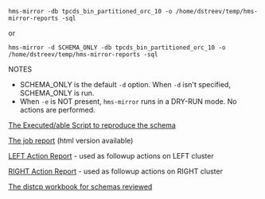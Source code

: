 `hms-mirror -db tpcds_bin_partitioned_orc_10 -o /home/dstreev/temp/hms-mirror-reports -sql`

or

`hms-mirror -d SCHEMA_ONLY -db tpcds_bin_partitioned_orc_10 -o /home/dstreev/temp/hms-mirror-reports -sql`


NOTES
- SCHEMA_ONLY is the default `-d` option.  When `-d` isn't specified, SCHEMA_ONLY is run.
- When `-e` is NOT present, `hms-mirror` runs in a DRY-RUN mode.  No actions are performed.

[The Executed/able Script to reproduce the schema](./tpcds_bin_partitioned_orc_10_execute.sql)

[The job report](./tpcds_bin_partitioned_orc_10_hms-mirror.md) (html version available)

[LEFT Action Report](./tpcds_bin_partitioned_orc_10_LEFT_action.sql) - used as followup actions on LEFT cluster

[RIGHT Action Report](./tpcds_bin_partitioned_orc_10_RIGHT_action.sql) - used as followup actions on RIGHT cluster

[The distcp workbook for schemas reviewed](./distcp_workbook.md)
